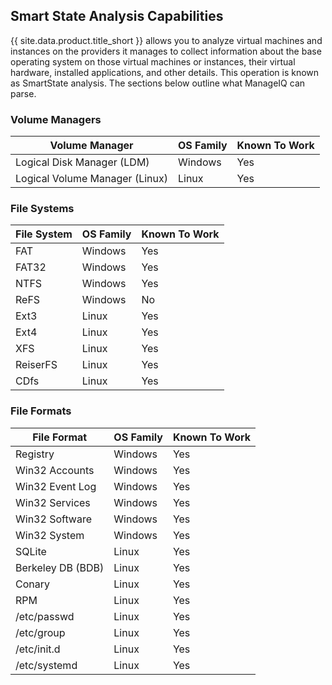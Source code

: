 ## Smart State Analysis Capabilities

{{ site.data.product.title_short }} allows you to analyze virtual machines and instances on the providers it manages to collect information about the base operating system on those virtual machines or instances, their virtual hardware, installed applications, and other details. This operation is known as SmartState analysis. The sections below outline what ManageIQ can parse.


### Volume Managers

| Volume Manager                 | OS Family | Known To Work |
| -------------------------------| --------- | ------------- |
| Logical Disk Manager (LDM)     | Windows   | Yes           |
| Logical Volume Manager (Linux) | Linux     | Yes           |


### File Systems

| File System | OS Family | Known To Work |
| ------------| --------- | ------------- |
| FAT         | Windows   | Yes           |
| FAT32       | Windows   | Yes           |
| NTFS        | Windows   | Yes           |
| ReFS        | Windows   | No            |
| Ext3        | Linux     | Yes           |
| Ext4        | Linux     | Yes           |
| XFS         | Linux     | Yes           |
| ReiserFS    | Linux     | Yes           |
| CDfs        | Linux     | Yes           |


### File Formats

| File Format       | OS Family | Known To Work |
| ------------------| --------- | ------------- |
| Registry          | Windows   | Yes           |
| Win32 Accounts    | Windows   | Yes           |
| Win32 Event Log   | Windows   | Yes           |
| Win32 Services    | Windows   | Yes           |
| Win32 Software    | Windows   | Yes           |
| Win32 System      | Windows   | Yes           |
| SQLite            | Linux     | Yes           |
| Berkeley DB (BDB) | Linux     | Yes           |
| Conary            | Linux     | Yes           |
| RPM               | Linux     | Yes           |
| /etc/passwd       | Linux     | Yes           |
| /etc/group        | Linux     | Yes           |
| /etc/init.d       | Linux     | Yes           |
| /etc/systemd      | Linux     | Yes           |
